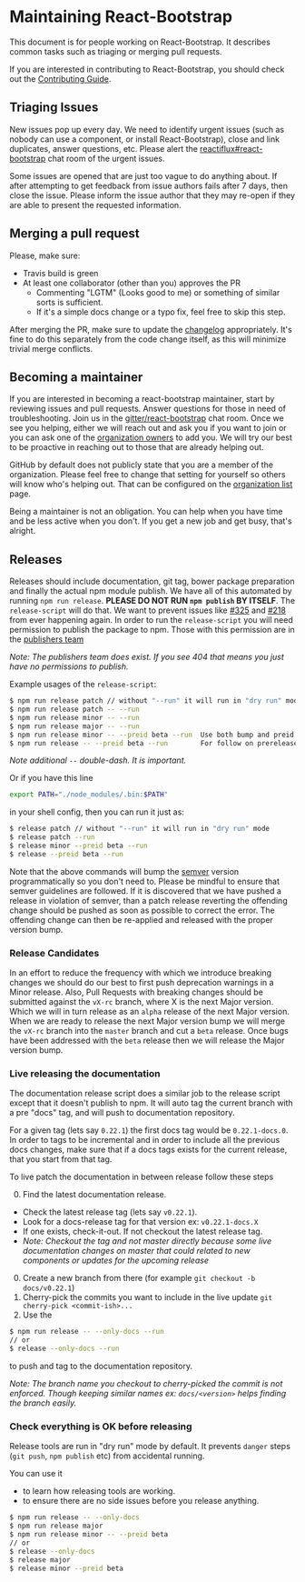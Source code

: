 # Maintaining React-Bootstrap

This document is for people working on React-Bootstrap. It describes common
tasks such as triaging or merging pull requests.

If you are interested in contributing to React-Bootstrap, you should check out
the [Contributing Guide](./CONTRIBUTING.md).

## Triaging Issues

New issues pop up every day. We need to identify urgent issues (such as nobody
can use a component, or install React-Bootstrap), close and link duplicates,
answer questions, etc. Please alert the
[reactiflux#react-bootstrap](https://discord.gg/0ZcbPKXt5bXLs9XK) chat room of
the urgent issues.

Some issues are opened that are just too vague to do anything about. If after
attempting to get feedback from issue authors fails after 7 days, then close the
issue. Please inform the issue author that they may re-open if they are able to
present the requested information.

## Merging a pull request

Please, make sure:

- Travis build is green
- At least one collaborator (other than you) approves the PR
  - Commenting "LGTM" (Looks good to me) or something of similar sorts is
    sufficient.
  - If it's a simple docs change or a typo fix, feel free to skip this step.

After merging the PR, make sure to update the [changelog](./CHANGELOG.md)
appropriately. It's fine to do this separately from the code change itself, as
this will minimize trivial merge conflicts.

## Becoming a maintainer

If you are interested in becoming a react-bootstrap maintainer, start by
reviewing issues and pull requests. Answer questions for those in need of
troubleshooting. Join us in the
[gitter/react-bootstrap](https://gitter.im/react-bootstrap/react-bootstrap) chat
room. Once we see you helping, either we will reach out and ask you if you want
to join or you can ask one of the [organization
owners](https://github.com/orgs/react-bootstrap/teams/owners) to add you. We
will try our best to be proactive in reaching out to those that are already
helping out.

GitHub by default does not publicly state that you are a member of the
organization. Please feel free to change that setting for yourself so others
will know who's helping out. That can be configured on the [organization
list](https://github.com/orgs/react-bootstrap/people) page.

Being a maintainer is not an obligation. You can help when you have time and be
less active when you don't. If you get a new job and get busy, that's alright.

## Releases

Releases should include documentation, git tag, bower package preparation and
finally the actual npm module publish. We have all of this automated by running
`npm run release`. __PLEASE DO NOT RUN `npm
publish` BY ITSELF__. The `release-script` will do that. We want to prevent issues
like [#325](https://github.com/react-bootstrap/react-bootstrap/issues/325) and
[#218](https://github.com/react-bootstrap/react-bootstrap/issues/218) from ever
happening again. In order to run the `release-script` you will need permission to
publish the package to npm. Those with this permission are in the [publishers
team](https://github.com/orgs/react-bootstrap/teams/publishers)

*Note: The publishers team does exist. If you see 404 that means you just have no permissions to publish.*

Example usages of the `release-script`:

```bash
$ npm run release patch // without "--run" it will run in "dry run" mode
$ npm run release patch -- --run
$ npm run release minor -- --run
$ npm run release major -- --run
$ npm run release minor -- --preid beta --run  Use both bump and preid for first prerelease
$ npm run release -- --preid beta --run        For follow on prereleases of the next version just use this
```

*Note additional `--` double-dash. It is important.*

Or if you have this line
```sh
export PATH="./node_modules/.bin:$PATH"
```
in your shell config, then you can run it just as:
```bash
$ release patch // without "--run" it will run in "dry run" mode
$ release patch --run
$ release minor --preid beta --run
$ release --preid beta --run
```

Note that the above commands will bump the [semver](http://semver.org) version
programmatically so you don't need to. Please be mindful to ensure that semver
guidelines are followed. If it is discovered that we have pushed a release in
violation of semver, than a patch release reverting the offending change should
be pushed as soon as possible to correct the error. The offending change can
then be re-applied and released with the proper version bump.

### Release Candidates

In an effort to reduce the frequency with which we introduce breaking changes we
should do our best to first push deprecation warnings in a Minor release. Also,
Pull Requests with breaking changes should be submitted against the `vX-rc`
branch, where X is the next Major version. Which we will in turn release as an
`alpha` release of the next Major version. When we are ready to release the next
Major version bump we will merge the `vX-rc` branch into the `master` branch and
cut a `beta` release.  Once bugs have been addressed with the `beta` release
then we will release the Major version bump.

### Live releasing the documentation

The documentation release script does a similar job to the release script except
that it doesn't publish to npm. It will auto tag the current branch with
a pre "docs" tag, and will push to documentation repository.

For a given tag (lets say `0.22.1`) the first docs tag would be `0.22.1-docs.0`.
In order to tags to be incremental and in order to include all the previous docs
changes, make sure that if a docs tags exists for the current release,
that you start from that tag.

To live patch the documentation in between release follow these steps

0. Find the latest documentation release.
  - Check the latest release tag (lets say `v0.22.1`).
  - Look for a docs-release tag for that version ex: `v0.22.1-docs.X`
  - If one exists, check-it-out. If not checkout the latest release tag.
  - *Note: Checkout the tag and not master directly because some live
   documentation changes on master that could related to new components
   or updates for the upcoming release*
0. Create a new branch from there (for example `git checkout -b docs/v0.22.1`)
0. Cherry-pick the commits you want to include in the live update
`git cherry-pick <commit-ish>...`
0. Use the
```bash
$ npm run release -- --only-docs --run
// or
$ release --only-docs --run
```
to push and tag to the documentation repository.

*Note: The branch name you checkout to cherry-picked the commit is not enforced.
Though keeping similar names ex: `docs/<version>` helps finding the branch
easily.*


### Check everything is OK before releasing

Release tools are run in "dry run" mode by default.
It prevents `danger` steps (`git push`, `npm publish` etc) from accidental running.

You can use it
- to learn how releasing tools are working.
- to ensure there are no side issues before you release anything.
```bash
$ npm run release -- --only-docs
$ npm run release major
$ npm run release minor -- --preid beta
// or
$ release --only-docs
$ release major
$ release minor --preid beta
```
